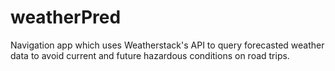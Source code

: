# weatherPred
Navigation app which uses Weatherstack's API to query forecasted weather data to avoid current and future hazardous conditions on road trips. 
